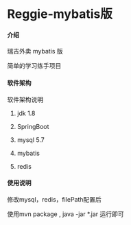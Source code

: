 # Reggie-mybatis版

#### 介绍
瑞吉外卖 mybatis 版

简单的学习练手项目

#### 软件架构
软件架构说明

1. jdk 1.8

2. SpringBoot

3. mysql 5.7

4. mybatis 

5. redis 



#### 使用说明

修改mysql，redis，filePath配置后

使用mvn package , java -jar *.jar 运行即可


